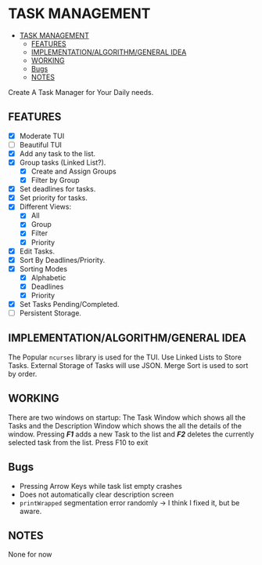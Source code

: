 # TASK MANAGEMENT

<!--toc:start-->

- [TASK MANAGEMENT](#task-management)
  - [FEATURES](#features)
  - [IMPLEMENTATION/ALGORITHM/GENERAL IDEA](#implementationalgorithmgeneral-idea)
  - [WORKING](#working)
  - [Bugs](#bugs)
  - [NOTES](#notes)
  <!--toc:end-->

Create A Task Manager for Your Daily needs.

## FEATURES

- [x] Moderate TUI
- [ ] Beautiful TUI
- [x] Add any task to the list.
- [x] Group tasks (Linked List?).
  - [x] Create and Assign Groups
  - [x] Filter by Group
- [x] Set deadlines for tasks.
- [x] Set priority for tasks.
- [x] Different Views:
  - [x] All
  - [x] Group
  - [x] Filter
  - [x] Priority
- [x] Edit Tasks.
- [x] Sort By Deadlines/Priority.
- [x] Sorting Modes
  - [x] Alphabetic
  - [x] Deadlines
  - [x] Priority
- [x] Set Tasks Pending/Completed.
- [ ] Persistent Storage.

## IMPLEMENTATION/ALGORITHM/GENERAL IDEA

The Popular `ncurses` library is used for the TUI.
Use Linked Lists to Store Tasks. External Storage of Tasks will use JSON.
Merge Sort is used to sort by order.

## WORKING

There are two windows on startup: The Task Window which shows all the Tasks and the Description Window which shows the all the details of the window. Pressing _**F1**_ adds a new Task to the list and _**F2**_ deletes the currently selected task from the list.
Press F10 to exit

## Bugs

- Pressing Arrow Keys while task list empty crashes
- Does not automatically clear description screen
- `printWrapped` segmentation error randomly → I think I fixed it, but be aware.

## NOTES

None for now
